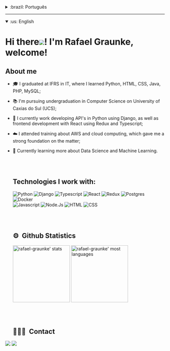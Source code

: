 <details>
  <summary>:brazil: Português</summary>
  
  # Olá <img src="https://cdn.jsdelivr.net/gh/Readme-Workflows/Readme-Icons@main/icons/gifs/wave.gif" />! Eu sou Rafael Graunke, seja bem vindo!

  ## Sobre mim
- 🎓 Me formei em Técnico em Informática pelo IFRS, onde aprendi sobre Python, HTML, CSS, Java, PHP, MySQL;
- 📚 Atualmente estou cursando Ciência da Computação pela Universidade de Caxias do Sul (UCS);
- 🚀 Atualmente trabalho com Python e Django desenvolvendo API's além de desenvolver frontend em React usando Redux e Typescript;
- ☁️ Participei de um programa de especialização em AWS onde pude aprender muito sobre cloud;
- 🌱 Atualmente busco aprofundar meu conhecimento sobre Data Science e Machine Learning.
  
  <br></br>
  
  ## Tecnologias com que trabalho
  ![Python](https://img.shields.io/badge/Python-FFD43B?style=for-the-badge&logo=python&logoColor=blue)
  ![Django](https://img.shields.io/badge/Django-092E20?style=for-the-badge&logo=django&logoColor=white)
  ![Typescript](https://img.shields.io/badge/TypeScript-007ACC?style=for-the-badge&logo=typescript&logoColor=white)
  ![React](https://img.shields.io/badge/React-20232A?style=for-the-badge&logo=react&logoColor=61DAFB)
  ![Redux](https://img.shields.io/badge/Redux-593D88?style=for-the-badge&logo=redux&logoColor=white)
  ![Postgres](https://img.shields.io/badge/PostgreSQL-316192?style=for-the-badge&logo=postgresql&logoColor=white)
  ![Docker](https://img.shields.io/badge/Docker-2CA5E0?style=for-the-badge&logo=docker&logoColor=white)  
  ![Javascript](https://img.shields.io/badge/JavaScript-323330?style=for-the-badge&logo=javascript&logoColor=F7DF1E)
  ![Node.Js](https://img.shields.io/badge/Node.js-339933?style=for-the-badge&logo=nodedotjs&logoColor=white)
  ![HTML](https://img.shields.io/badge/HTML5-E34F26?style=for-the-badge&logo=html5&logoColor=white)
  ![CSS](https://img.shields.io/badge/CSS3-1572B6?style=for-the-badge&logo=css3&logoColor=white)
  
  <br></br>
  
  ## ⚙️ &nbsp;Estatísticas do Github

  <p align="left">
  <img height="180em" src="https://github-readme-stats.vercel.app/api?username=rafael-graunke&show_icons=true&theme=vision-friendly-dark" alt="rafael-graunke' stats"/>
  <img height="180em" src="https://github-readme-stats.vercel.app/api/top-langs/?username=rafael-graunke&layout=compact&theme=vision-friendly-dark" alt="rafael-graunke' most languages"/>
  </p>
  
  <br></br>
  
  ## 👨🏽‍🦲 &nbsp;Contatos

<a href="https://www.linkedin.com/in/rafaelgraunke/" target="_blank"><img src="https://img.shields.io/badge/-rafaelgraunke-%230077B5?style=for-the-badge&logo=linkedin&logoColor=white" target="_blank"></a> 
<a href = "mailto:rafael.graunke@outlook.com" >
    <img src="https://img.shields.io/badge/Microsoft_Outlook-0078D4?style=for-the-badge&logo=microsoft-outlook&logoColor=white" target="_blank" />
  </a>

</details>

---
<details open>
  <summary>:us: English</summary>
  
  # Hi there<img src="https://cdn.jsdelivr.net/gh/Readme-Workflows/Readme-Icons@main/icons/gifs/wave.gif" />! I'm Rafael Graunke, welcome!

  ## About me
- 🎓 I graduated at IFRS in IT, where I learned Python, HTML, CSS, Java, PHP, MySQL;
- 📚 I'm pursuing undergraduation in Computer Science on University of Caxias do Sul (UCS);
- 🚀 I currently work developing API's in Python using Django, as well as frontend development with React using Redux and Typescript;
- ☁️ I attended training about AWS and cloud computing, which gave me a strong foundation on the matter;
- 🌱 Currently learning more about Data Science and Machine Learning.
  
  <br></br>
  
  ## Technologies I work with:
  ![Python](https://img.shields.io/badge/Python-FFD43B?style=for-the-badge&logo=python&logoColor=blue)
  ![Django](https://img.shields.io/badge/Django-092E20?style=for-the-badge&logo=django&logoColor=white)
  ![Typescript](https://img.shields.io/badge/TypeScript-007ACC?style=for-the-badge&logo=typescript&logoColor=white)
  ![React](https://img.shields.io/badge/React-20232A?style=for-the-badge&logo=react&logoColor=61DAFB)
  ![Redux](https://img.shields.io/badge/Redux-593D88?style=for-the-badge&logo=redux&logoColor=white)
  ![Postgres](https://img.shields.io/badge/PostgreSQL-316192?style=for-the-badge&logo=postgresql&logoColor=white)
  ![Docker](https://img.shields.io/badge/Docker-2CA5E0?style=for-the-badge&logo=docker&logoColor=white)  
  ![Javascript](https://img.shields.io/badge/JavaScript-323330?style=for-the-badge&logo=javascript&logoColor=F7DF1E)
  ![Node.Js](https://img.shields.io/badge/Node.js-339933?style=for-the-badge&logo=nodedotjs&logoColor=white)
  ![HTML](https://img.shields.io/badge/HTML5-E34F26?style=for-the-badge&logo=html5&logoColor=white)
  ![CSS](https://img.shields.io/badge/CSS3-1572B6?style=for-the-badge&logo=css3&logoColor=white)

  <br></br>
  
  ## ⚙️ &nbsp;Github Statistics

  <p align="left">
  <img height="180em" src="https://github-readme-stats.vercel.app/api?username=rafael-graunke&show_icons=true&theme=vision-friendly-dark" alt="rafael-graunke' stats"/>
  <img height="180em" src="https://github-readme-stats.vercel.app/api/top-langs/?username=rafael-graunke&layout=compact&theme=vision-friendly-dark" alt="rafael-graunke' most languages"/>
  </p>
  
  <br></br>
  
  ## 👨🏽‍🦲 &nbsp;Contact

<a href="https://www.linkedin.com/in/rafaelgraunke/" target="_blank"><img src="https://img.shields.io/badge/-rafaelgraunke-%230077B5?style=for-the-badge&logo=linkedin&logoColor=white" target="_blank"></a> 
<a href = "mailto:rafael.graunke@outlook.com" >
    <img src="https://img.shields.io/badge/Microsoft_Outlook-0078D4?style=for-the-badge&logo=microsoft-outlook&logoColor=white" target="_blank" />
  </a>

</details>
